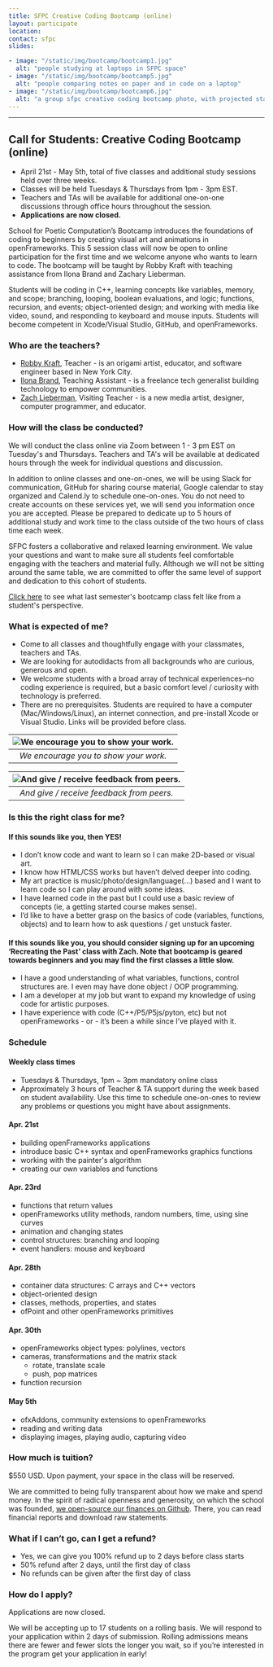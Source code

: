 ```yaml
---
title: SFPC Creative Coding Bootcamp (online)
layout: participate
location:
contact: sfpc
slides:

- image: "/static/img/bootcamp/bootcamp1.jpg"
  alt: "people studying at laptops in SFPC space"
- image: "/static/img/bootcamp/bootcamp5.jpg"
  alt: "people comparing notes on paper and in code on a laptop"
- image: "/static/img/bootcamp/bootcamp6.jpg"
  alt: "a group sfpc creative coding bootcamp photo, with projected stars on top"
---
```

***

## Call for Students: Creative Coding Bootcamp (online)
- April 21st - May 5th, total of five classes and additional study sessions held over three weeks.
- Classes will be held Tuesdays & Thursdays from 1pm - 3pm EST.
- Teachers and TAs will be available for additional one-on-one discussions through office hours throughout the session.
- **Applications are now closed.**

School for Poetic Computation’s Bootcamp introduces the foundations of coding to beginners by creating visual art and animations in openFrameworks. This 5 session class will now be open to online participation for the first time and we welcome anyone who wants to learn to code. The bootcamp will be taught by Robby Kraft with teaching assistance from Ilona Brand and Zachary Lieberman.  

Students will be coding in C++, learning concepts like variables, memory, and scope; branching, looping, boolean evaluations, and logic; functions, recursion, and events; object-oriented design; and working with media like video, sound, and responding to keyboard and mouse inputs. Students will become competent in Xcode/Visual Studio, GitHub, and openFrameworks.

### Who are the teachers?
- [Robby Kraft](http://robbykraft.com/), Teacher - is an origami artist, educator, and software engineer based in New York City.
- [Ilona Brand](https://theilonabrand.com/), Teaching Assistant - is a freelance tech generalist building technology to empower communities.
- [Zach Lieberman](http://zach.li/), Visiting Teacher - is a new media artist, designer, computer programmer, and educator.

### How will the class be conducted?
We will conduct the class online via Zoom between 1 - 3 pm EST on Tuesday's and Thursdays. Teachers and TA's will be available at dedicated hours through the week for individual questions and discussion.

In addition to online classes and one-on-ones, we will be using Slack for communication, GitHub for sharing course material, Google calendar to stay organized and Calend.ly to schedule one-on-ones. You do not need to create accounts on these services yet, we will send you information once you are accepted. Please be prepared to dedicate up to 5 hours of additional study and work time to the class outside of the two hours of class time each week.

SFPC fosters a collaborative and relaxed learning environment. We value your questions and want to make sure all students feel comfortable engaging with the teachers and material fully.  Although we will not be sitting around the same table, we are committed to offer the same level of support and dedication to this cohort of students.

[Click here](https://medium.com/sfpc/sfpc-fall-2019-bootcamp-week-b77877b4df23) to see what last semester's bootcamp class felt like from a student's perspective.

### What is expected of me?
- Come to all classes and thoughtfully engage with your classmates, teachers and TAs.
- We are looking for autodidacts from all backgrounds who are curious, generous and open.
- We welcome students with a broad array of technical experiences–no coding experience is required, but a basic comfort level / curiosity with technology is preferred.
- There are no prerequisites. Students are required to have a computer (Mac/Windows/Linux), an internet connection, and pre-install Xcode or Visual Studio. Links will be provided before class.


| ![We encourage you to show your work.](/static/img/bootcamp/april.gif) |
|:--:|
| *We encourage you to show your work.* |

| ![And give / receive feedback from peers.](/static/img/bootcamp/colin_nik.gif) |
|:--:|
| *And give / receive feedback from peers.* |

### Is this the right class for me?

#### If this sounds like you, then YES!
- I don’t know code and want to learn so I can make 2D-based or visual art.
- I know how HTML/CSS works but haven’t delved deeper into coding.
- My art practice is music/photo/design/language(...) based and I want to learn code so I can play around with some ideas.
- I have learned code in the past but I could use a basic review of concepts (ie, a getting started course makes sense).
- I’d like to have a better grasp on the basics of code (variables, functions, objects) and to learn how to ask questions / get unstuck faster.

#### If this sounds like you, you should consider signing up for an upcoming ‘Recreating the Past’ class with Zach.  Note that bootcamp is geared towards beginners and you may find the first classes a little slow.
- I have a good understanding of what variables, functions, control structures are.  I even may have done object / OOP programming.
- I am a developer at my job but want to expand my knowledge of using code for artistic purposes.
- I have experience with code (C++/P5/P5js/pyton, etc) but not openFrameworks - or - it’s been a while since I’ve played with it.


### Schedule

#### Weekly class times
- Tuesdays & Thursdays, 1pm ~ 3pm mandatory online class
- Approximately 3 hours of Teacher & TA support during the week based on student availability. Use this time to schedule one-on-ones to review any problems or questions you might have about assignments.


#### Apr. 21st
- building openFrameworks applications
- introduce basic C++ syntax and openFrameworks graphics functions
- working with the painter's algorithm
- creating our own variables and functions


#### Apr. 23rd
- functions that return values
- openFrameworks utility methods, random numbers, time, using sine curves
- animation and changing states
- control structures: branching and looping
- event handlers: mouse and keyboard


#### Apr. 28th
- container data structures: C arrays and C++ vectors
- object-oriented design
- classes, methods, properties, and states
- ofPoint and other openFrameworks primitives


#### Apr. 30th
- openFrameworks object types: polylines, vectors
- cameras, transformations and the matrix stack
  - rotate, translate scale
  - push, pop matrices
- function recursion


#### May 5th
- ofxAddons, community extensions to openFrameworks
- reading and writing data
- displaying images, playing audio, capturing video


### How much is tuition?
$550 USD. Upon payment, your space in the class will be reserved.

We are committed to being fully transparent about how we make and spend money. In the spirit of radical openness and generosity, on which the school was founded, [we open-source our finances on Github](https://github.com/sfpc/finance-and-administration). There, you can read financial reports and download raw statements.


### What if I can’t go, can I get a refund?
- Yes, we can give you 100% refund up to 2 days before class starts
- 50% refund after 2 days, until the first day of class
- No refunds can be given after the first day of class


### How do I apply?
Applications are now closed.  

We will be accepting up to 17 students on a rolling basis. We will respond to your application within 2 days of submission. Rolling admissions means there are fewer and fewer slots the longer you wait, so if you’re interested in the program get your application in early!

